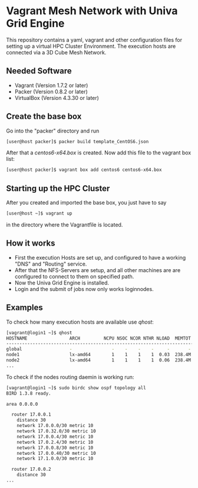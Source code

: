 Vagrant Mesh Network with Univa Grid Engine
===========================================

This repository contains a yaml, vagrant and other configuration files for setting up a virtual HPC Cluster Environment.
The execution hosts are connected via a 3D Cube Mesh Network.

Needed Software
---------------

* Vagrant (Version 1.7.2 or later)
* Packer (Version 0.8.2 or later)
* VirtualBox (Version 4.3.30 or later)

Create the base box
-------------------

Go into the "packer" directory and run

```sh
[user@host packer]$ packer build template_CentOS6.json
```

After that a *centos6-x64.box* is created. Now add this file to the vagrant box list:

```sh
[user@host packer]$ vagrant box add centos6 centos6-x64.box
```

Starting up the HPC Cluster
---------------------------

After you created and imported the base box, you just have to say

```sh
[user@host ~]$ vagrant up
```

in the directory where the Vagrantfile is located.

How it works
------------

* First the execution Hosts are set up, and configured to have a working "DNS" and "Routing" service.
* After that the NFS-Servers are setup, and all other machines are are configured to connect to them on specified path.
* Now the Univa Grid Engine is installed.
* Login and the submit of jobs now only works loginnodes.

Examples
--------

To check how many execution hosts are available use *qhost*:

```sh
[vagrant@login1 ~]$ qhost
HOSTNAME                ARCH         NCPU NSOC NCOR NTHR NLOAD  MEMTOT  MEMUSE  SWAPTO  SWAPUS
----------------------------------------------------------------------------------------------
global                  -               -    -    -    -     -       -       -       -       -
node1                   lx-amd64        1    1    1    1  0.03  238.4M   53.7M  791.0M  100.0K
node2                   lx-amd64        1    1    1    1  0.06  238.4M   53.9M  791.0M   96.0K
...
```

To check if the nodes routing daemin is working run:

```sh
[vagrant@login1 ~]$ sudo birdc show ospf topology all
BIRD 1.3.8 ready.

area 0.0.0.0

  router 17.0.0.1
    distance 30
    network 17.0.0.0/30 metric 10
    network 17.0.32.0/30 metric 10
    network 17.0.0.4/30 metric 10
    network 17.0.2.4/30 metric 10
    network 17.0.0.8/30 metric 10
    network 17.0.0.40/30 metric 10
    network 17.1.0.0/30 metric 10

  router 17.0.0.2
    distance 30
...
```
